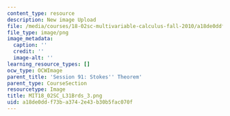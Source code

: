 ```yaml
---
content_type: resource
description: New image Upload
file: /media/courses/18-02sc-multivariable-calculus-fall-2010/a18de0ddf73ba3742e43b30b5fac070f_MIT18_02SC_L31Brds_3.png
file_type: image/png
image_metadata:
  caption: ''
  credit: ''
  image-alt: ''
learning_resource_types: []
ocw_type: OCWImage
parent_title: 'Session 91: Stokes'' Theorem'
parent_type: CourseSection
resourcetype: Image
title: MIT18_02SC_L31Brds_3.png
uid: a18de0dd-f73b-a374-2e43-b30b5fac070f
---
```


